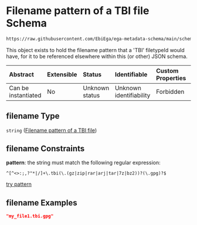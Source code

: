 # Filename pattern of a TBI file Schema

```txt
https://raw.githubusercontent.com/EbiEga/ega-metadata-schema/main/schemas/EGA.common-definitions.json#/definitions/filenameFiletypePatternCheck/anyOf/56/properties/filename
```

This object exists to hold the filename pattern that a 'TBI' filetypeId would have, for it to be referenced elsewhere within this (or other) JSON schema.

| Abstract            | Extensible | Status         | Identifiable            | Custom Properties | Additional Properties | Access Restrictions | Defined In                                                                                           |
| :------------------ | :--------- | :------------- | :---------------------- | :---------------- | :-------------------- | :------------------ | :--------------------------------------------------------------------------------------------------- |
| Can be instantiated | No         | Unknown status | Unknown identifiability | Forbidden         | Allowed               | none                | [EGA.common-definitions.json\*](../../../schemas/EGA.common-definitions.json "open original schema") |

## filename Type

`string` ([Filename pattern of a TBI file](ega-4-definitions-check-filetype-checks-based-on-its-filename-anyof-tbi-filename-patterncheck-properties-filename-pattern-of-a-tbi-file.md))

## filename Constraints

**pattern**: the string must match the following regular expression:&#x20;

```regexp
^[^<>:;,?"*|/]+\.tbi(\.(gz|zip|rar|arj|tar|7z|bz2))?(\.gpg)?$
```

[try pattern](https://regexr.com/?expression=%5E%5B%5E%3C%3E%3A%3B%2C%3F%22*%7C%2F%5D%2B%5C.tbi\(%5C.\(gz%7Czip%7Crar%7Carj%7Ctar%7C7z%7Cbz2\)\)%3F\(%5C.gpg\)%3F%24 "try regular expression with regexr.com")

## filename Examples

```json
"my_file1.tbi.gpg"
```
